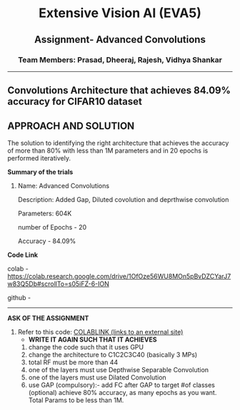 <h1 align="center">Extensive Vision AI (EVA5)</h1>

<h2 align="center">Assignment- Advanced Convolutions</h2>

<h3 align="center"> Team Members: Prasad, Dheeraj, Rajesh, Vidhya Shankar </h3>

---
**Convolutions Architecture that achieves 84.09% accuracy for CIFAR10 dataset**
---



**APPROACH AND SOLUTION**
----
The solution to identifying the right architecture that achieves the accuracy of more than 80% with less than 1M parameters and in 20 epochs is performed iteratively. 

**Summary of the trials**

1. Name: Advanced Convolutions

   Description: Added Gap, Diluted covolution and deprthwise convolution

   Parameters: 604K

   number of Epochs - 20

   Accuracy - 84.09%



**Code Link**

colab - https://colab.research.google.com/drive/1OfOze56WU8MOn5pBvDZCYarJ7w83Q5Db#scrollTo=s05iFZ-6-ION

github - 

-------------------

**ASK OF THE ASSIGNMENT**    

1.  Refer to this code:  [COLABLINK (links to an external site)](https://colab.research.google.com/drive/1uJZvJdi5VprOQHROtJIHy0mnY2afjNlx)
    -  **WRITE IT AGAIN SUCH THAT IT ACHIEVES**  
    1.  change the code such that it uses GPU
	2.	change the architecture to C1C2C3C40 (basically 3 MPs)
	3.	total RF must be more than 44
	4.	one of the layers must use Depthwise Separable Convolution
	5.	one of the layers must use Dilated Convolution
	6.	use GAP (compulsory):- add FC after GAP to target #of classes (optional) achieve 80% accuracy, as many epochs as you want. Total Params to be less than 1M. 
